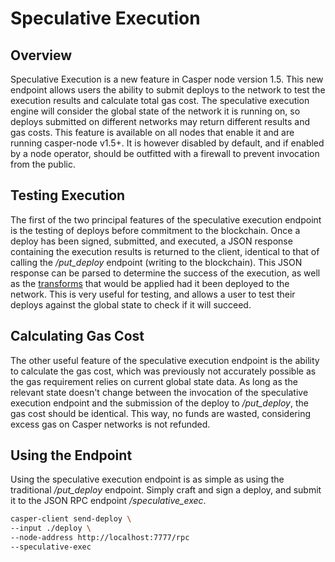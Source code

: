 # Speculative Execution

## Overview

Speculative Execution is a new feature in Casper node version 1.5. This new endpoint allows users the ability to submit deploys to the network to test the execution results and calculate total gas cost. The speculative execution engine will consider the global state of the network it is running on, so deploys submitted on different networks may return different results and gas costs. This feature is available on all nodes that enable it and are running casper-node v1.5+. It is however disabled by default, and if enabled by a node operator, should be outfitted with a firewall to prevent invocation from the public.

## Testing Execution

The first of the two principal features of the speculative execution endpoint is the testing of deploys before commitment to the blockchain. Once a deploy has been signed, submitted, and executed, a JSON response containing the execution results is returned to the client, identical to that of calling the */put_deploy* endpoint (writing to the blockchain). This JSON response can be parsed to determine the success of the execution, as well as the [transforms](https://docs.casper.network/developers/json-rpc/types_chain/#transform) that would be applied had it been deployed to the network. This is very useful for testing, and allows a user to test their deploys against the global state to check if it will succeed.

## Calculating Gas Cost

The other useful feature of the speculative execution endpoint is the ability to calculate the gas cost, which was previously not accurately possible as the gas requirement relies on current global state data. As long as the relevant state doesn't change between the invocation of the speculative execution endpoint and the submission of the deploy to */put_deploy*, the gas cost should be identical. This way, no funds are wasted, considering excess gas on Casper networks is not refunded.

## Using the Endpoint

Using the speculative execution endpoint is as simple as using the traditional */put_deploy* endpoint. Simply craft and sign a deploy, and submit it to the JSON RPC endpoint */speculative_exec*.

```bash
casper-client send-deploy \
--input ./deploy \
--node-address http://localhost:7777/rpc
--speculative-exec
```

